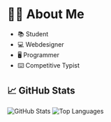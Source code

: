 # 👨‍💻 About Me
* 📚 Student
* 💻 Webdesigner
* 🖥️ Programmer
* ⌨️ Competitive Typist

## 📈 GitHub Stats
![GitHub Stats](https://read-github-stats.vercel.app/api?username=daniel598&show_icons=true)
![Top Languages](https://read-github-stats.vercel.app/api/top-langs/?username=daniel598&card_width=495)
